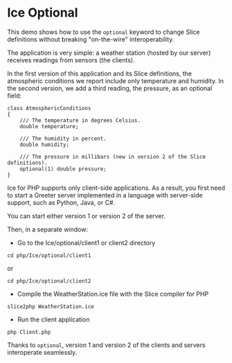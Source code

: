 # Ice Optional

This demo shows how to use the `optional` keyword to change Slice definitions without breaking "on-the-wire"
interoperability.

The application is very simple: a weather station (hosted by our server) receives readings from sensors (the clients).

In the first version of this application and its Slice definitions, the atmospheric conditions we report include only
temperature and humidity. In the second version, we add a third reading, the pressure, as an optional field:

```ice
class AtmosphericConditions
{
    /// The temperature in degrees Celsius.
    double temperature;

    /// The humidity in percent.
    double humidity;

    /// The pressure in millibars (new in version 2 of the Slice definitions).
    optional(1) double pressure;
}
```

Ice for PHP supports only client-side applications. As a result, you first need to start a Greeter server implemented
in a language with server-side support, such as Python, Java, or C#.

You can start either version 1 or version 2 of the server.

Then, in a separate window:

- Go to the Ice/optional/client1 or client2 directory

```shell
cd php/Ice/optional/client1
```

or

```shell
cd php/Ice/optional/client2
```

- Compile the WeatherStation.ice file with the Slice compiler for PHP

```shell
slice2php WeatherStation.ice
```

- Run the client application

```shell
php Client.php
```

Thanks to `optional`, version 1 and version 2 of the clients and servers interoperate seamlessly.

